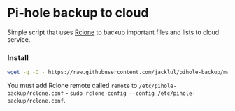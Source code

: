 # Pi-hole backup to cloud

Simple script that uses [Rclone](https://rclone.org) to backup important files and lists to cloud service.

### Install

```bash
wget -q -O - https://raw.githubusercontent.com/jacklul/pihole-backup/master/install.sh | sudo bash
```

You must add Rclone remote called `remote` to `/etc/pihole-backup/rclone.conf` - `sudo rclone config --config /etc/pihole-backup/rclone.conf`.

